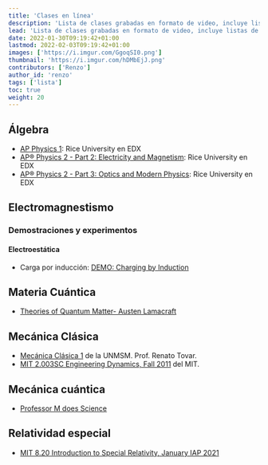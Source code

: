 ```yaml
---
title: 'Clases en línea'
description: 'Lista de clases grabadas en formato de video, incluye listas de reproducción de Youtube.'
lead: 'Lista de clases grabadas en formato de video, incluye listas de reproducción de Youtube.'
date: 2022-01-30T09:19:42+01:00
lastmod: 2022-02-03T09:19:42+01:00
images: ['https://i.imgur.com/GgoqSI0.png']
thumbnail: 'https://i.imgur.com/hDMbEjJ.png'
contributors: ['Renzo']
author_id: 'renzo'
tags: ['lista']
toc: true
weight: 20
---
```


## Álgebra

-   [AP Physics 1](https://www.edx.org/course/ap-physics-1-ricex-advphy1x#!): Rice University en EDX
-   [AP® Physics 2 - Part 2: Electricity and Magnetism](https://www.edx.org/course/apr-physics-2-part-2-electricity-ricex-advphy2-2x-0): Rice University en EDX
-   [AP® Physics 2 - Part 3: Optics and Modern Physics](https://www.edx.org/course/apr-physics-2-part-3-optics-modern-ricex-advphy2-3x-0): Rice University en EDX

## Electromagnestismo

### Demostraciones y experimentos

#### Electroestática

-   Carga por inducción: [DEMO: Charging by Induction](https://www.youtube.com/watch?v=N-Wofq4Jz2M)

## Materia Cuántica

-   [Theories of Quantum Matter- Austen Lamacraft](https://austen.uk/courses/tqm/)

## Mecánica Clásica

-   [Mecánica Clásica 1](https://youtube.com/playlist?list=PLK_B1a9wXn7cGxUYiYntVakSMAx6VwhDH) de la UNMSM. Prof. Renato Tovar.
-   [MIT 2.003SC Engineering Dynamics, Fall 2011](https://youtube.com/playlist?list=PLUl4u3cNGP62esZEwffjMAsEMW_YArxYC) del MIT.

## Mecánica cuántica

-   [Professor M does Science](https://www.youtube.com/c/ProfessorMdoesScience/featured)

## Relatividad especial

-   [MIT 8.20 Introduction to Special Relativity, January IAP 2021](https://youtube.com/playlist?list=PLUl4u3cNGP61Zc3rR6wVM0kpsiyIq0fk8)
